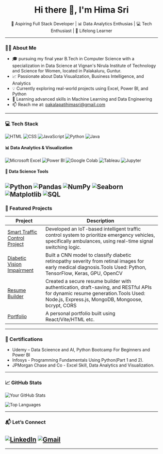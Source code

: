 <h1 align="center">Hi there 👋, I'm Hima Sri</h1>

<p align="center">
  🌱 Aspiring Full Stack Developer | 📊 Data Analytics Enthusias | 💻 Tech Enthusiast | 🎯 Lifelong Learner
</p>

---

### 👩‍💻 About Me

- 🎓 pursuing my final year B.Tech in Computer Science with a specialization in Data Science at Vignan's Nirula Institute of Technology and Science for Women, located in Palakaluru, Guntur.
- 📈 Passionate about Data Visualization, Business Intelligence, and Analytics
- 💡 Currently exploring real-world projects using Excel, Power BI, and Python
- 🌱 Learning advanced skills in Machine Learning and Data Engineering
- 📫 Reach me at: pakalapatihimasri@gmail.com

---

### 💻 Tech Stack

![HTML](https://img.shields.io/badge/-HTML-E34F26?style=flat&logo=html5)
![CSS](https://img.shields.io/badge/-CSS-1572B6?style=flat&logo=css3)
![JavaScript](https://img.shields.io/badge/-JavaScript-black?style=flat&logo=javascript)
![Python](https://img.shields.io/badge/-Python-3776AB?style=flat&logo=python)
![Java](https://img.shields.io/badge/-Java-007396?style=flat&logo=java)
#### 📊 Data Analytics & Visualization  
![Microsoft Excel](https://img.shields.io/badge/-Excel-217346?style=flat&logo=microsoft-excel&logoColor=white)
![Power BI](https://img.shields.io/badge/-Power%20BI-F2C811?style=flat&logo=power-bi&logoColor=black)
![Google Colab](https://img.shields.io/badge/-Google%20Colab-F9AB00?style=flat&logo=google-colab&logoColor=white)
![Tableau](https://img.shields.io/badge/-Tableau-E97627?style=flat&logo=tableau&logoColor=white)
![Jupyter](https://img.shields.io/badge/-Jupyter-F37626?style=flat&logo=jupyter&logoColor=white)

#### 🧠 Data Science Tools  
![Python](https://img.shields.io/badge/-Python-3776AB?style=flat&logo=python&logoColor=white)
![Pandas](https://img.shields.io/badge/-Pandas-150458?style=flat&logo=pandas&logoColor=white)
![NumPy](https://img.shields.io/badge/-NumPy-013243?style=flat&logo=numpy&logoColor=white)
![Seaborn](https://img.shields.io/badge/-Seaborn-6A5ACD?style=flat)
![Matplotlib](https://img.shields.io/badge/-Matplotlib-11557C?style=flat&logo=plotly&logoColor=white)
![SQL](https://img.shields.io/badge/-SQL-4479A1?style=flat&logo=mysql&logoColor=white)
---

### 📌 Featured Projects

| Project | Description |
|--------|-------------|
| [Smart Traffic Control Project](#) | Developed an IoT-based intelligent traffic control system to prioritize emergency vehicles, specifically ambulances, using real-time signal switching logic. |
| [Diabetic Vision Impairment](#) | Built a CNN model to classify diabetic retinopathy severity from retinal images for early medical diagnosis.Tools Used: Python, TensorFlow, Keras, GPU, OpenCV |
| [Resume Builder](https://github.com/himasri-24/resume-builder) | Created a secure resume builder with authentication, draft-saving, and RESTful APIs for dynamic resume generation.Tools Used: Node.js, Express.js, MongoDB, Mongoose, bcrypt, CORS |
| [Portfolio](https://github.com/himasri-24/Professional-portfolio) | A personal portfolio built using React/Vite/HTML etc. |

---

### 🏅 Certifications


- Udemy  – Data Scieence and AI, Python Bootcamp For Beginners and Power BI
- Infosys - Programming Fundamentals Using Python(Part 1 and 2).
- JPMorgan Chase and Co - Excel Skill, Data Analytics and Visualization.

---

### 📈 GitHub Stats

![Your GitHub Stats](https://github-readme-stats.vercel.app/api?username=himasri-24&show_icons=true&theme=dark)

![Top Languages](https://github-readme-stats.vercel.app/api/top-langs/?username=himasri-24&layout=compact&theme=dark)

---

### 📬 Let’s Connect

[![LinkedIn](https://img.shields.io/badge/-LinkedIn-blue?style=flat&logo=Linkedin&logoColor=white)](https://linkedin.com/in/himasri38)
[![Gmail](https://img.shields.io/badge/-Gmail-red?style=flat&logo=gmail&logoColor=white)](mailto:pakalapatihimasri@gmail.com)
---


---

